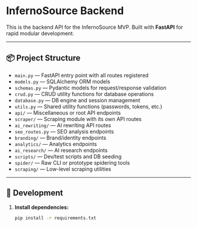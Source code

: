 # InfernoSource Backend

This is the backend API for the InfernoSource MVP.
Built with **FastAPI** for rapid modular development.

---

## 📦 Project Structure

- `main.py` — FastAPI entry point with all routes registered
- `models.py` — SQLAlchemy ORM models
- `schemas.py` — Pydantic models for request/response validation
- `crud.py` — CRUD utility functions for database operations
- `database.py` — DB engine and session management
- `utils.py` — Shared utility functions (passwords, tokens, etc.)
- `api/` — Miscellaneous or root API endpoints
- `scraper/` — Scraping module with its own API routes
- `ai_rewriting/` — AI rewriting API routes
- `seo_routes.py` — SEO analysis endpoints
- `branding/` — Brand/identity endpoints
- `analytics/` — Analytics endpoints
- `ai_research/` — AI research endpoints
- `scripts/` — Dev/test scripts and DB seeding
- `spider/` — Raw CLI or prototype spidering tools
- `scraping/` — Low-level scraping utilities

---

## 🚀 Development

1. **Install dependencies:**
   ```sh
   pip install -r requirements.txt
